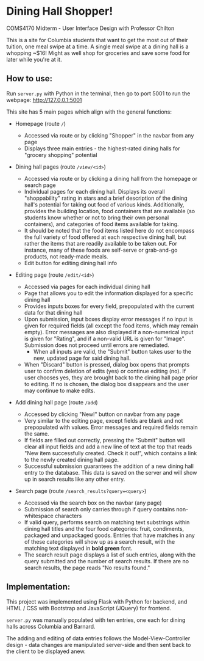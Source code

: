 # Dining Hall Shopper!
COMS4170 Midterm - User Interface Design with Professor Chilton

This is a site for Columbia students that want to get the most out of their tuition, one meal swipe at a time. A single meal swipe at a dining hall is a whopping ~$16!
Might as well shop for groceries and save some food for later while you're at it.

## How to use:
Run `server.py` with Python in the terminal, then go to port 5001 to run the webpage: http://127.0.0.1:5001 <br>

This site has 5 main pages which align with the general functions:

* Homepage (route `/`)
  * Accessed via route or by clicking "Shopper" in the navbar from any page
  * Displays three main entries - the highest-rated dining halls for "grocery shopping" potential

* Dining hall pages (route `/view/<id>`)
  * Accessed via route or by clicking a dining hall from the homepage or search page
  * Individual pages for each dining hall. Displays its overall "shoppability" rating in stars and a brief description of the dining hall's potential for
    taking out food of various kinds. Additionally, provides the building location, food containers that are available (so students know whether or not to bring their
    own personal containers), and categories of food items available for taking.
  * It should be noted that the food items listed here do not encompass the full variety of food offered at each respective dining hall, but rather the items that are
    readily available to be taken out. For instance, many of these foods are self-serve or grab-and-go products, not ready-made meals.
  * Edit button for editing dining hall info

* Editing page (route `/edit/<id>`)
  * Accessed via pages for each individual dining hall
  * Page that allows you to edit the information displayed for a specific dining hall
  * Provides inputs boxes for every field, prepopulated with the current data for that dining hall
  * Upon submission, input boxes display error messages if no input is given for required fields (all except the food items, which may remain empty). Error messages are
    also displayed if a non-numerical input is given for "Rating", and if a non-valid URL is given for "Image". Submission does not proceed until errors are remediated.
    * When all inputs are valid, the "Submit" button takes user to the new, updated page for said dining hall.
  * When "Discard" button is pressed, dialog box opens that prompts user to confirm deletion of edits (yes) or continue editing (no). If user chooses yes, they are
    brought back to the dining hall page prior to editing. If no is chosen, the dialog box disappears and the user may continue to make edits.

* Add dining hall page (route `/add`)
  * Accessed by clicking "New!" button on navbar from any page
  * Very similar to the editing page, except fields are blank and not prepopulated with values. Error messages and required fields remain the same.
  * If fields are filled out correctly, pressing the "Submit" button will clear all input fields and add a new line of text at the top that reads "New item successfully
     created. Check it out!", which contains a link to the newly created dining hall page.
  * Successful submission guarantees the addition of a new dining hall entry to the database. This data is saved on the server and will show up in search results
    like any other entry.

* Search page (route `/search_results?query=<query>`)
  * Accessed via the search box on the navbar (any page)
  * Submission of search only carries through if query contains non-whitespace characters
  * If valid query, performs search on matching text substrings within dining hall titles and the four food categories: fruit, condiments, packaged and unpackaged goods.
    Entries that have matches in any of these categories will show up as a search result, with the matching text displayed in **bold green** font.
  * The search result page displays a list of such entries, along with the query submitted and the number of search results. If there are no search results, the page
    reads "No results found."
    

## Implementation:
This project was implemented using Flask with Python for backend, and HTML / CSS with Bootstrap and JavaScript (JQuery) for frontend.

`server.py` was manually populated with ten entries, one each for dining halls across Columbia and Barnard.

The adding and editing of data entries follows the Model-View-Controller design - data changes are manipulated server-side and then sent back to the client 
to be displayed anew.
